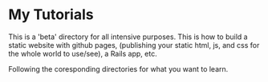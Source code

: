 # My Tutorials
This is a 'beta' directory for all intensive purposes.
This is how to build a static website with github pages, (publishing your static
html, js, and css for the whole world to use/see), a Rails app, etc.

Following the coresponding directories for what you want to learn.

